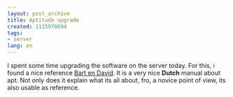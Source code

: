```yaml
---
layout: post_archive
title: Aptitude upgrade
created: 1115970894
tags:
- server
lang: en
---
```

I spent some time upgrading the software on the server today. For this, i found a nice reference <a href="http://www.bartendavid.be/doc/howto/install/misc/installdebianpackages.html">Bart en David</a>. It is a very nice <strong>Dutch</strong> manual about apt. Not only does it explain what its all about, fro, a novice point of view, its also usable as reference.
